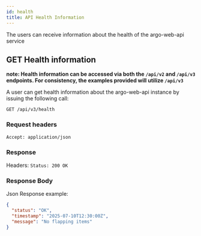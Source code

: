 ```yaml
---
id: health
title: API Health Information
---
```


The users can receive information about the health of the argo-web-api service



## GET Health information

__note: Health information can be accessed via both the `/api/v2` and `/api/v3` endpoints. For consistency, the examples provided will utilize `/api/v3`__

A user can get health information about the argo-web-api instance by issuing the following call:

```
GET /api/v3/health
```

### Request headers

```
Accept: application/json
```

### Response
Headers: `Status: 200 OK`

### Response Body

Json Response example:
```json
{
  "status": "OK",
  "timestamp": "2025-07-10T12:30:00Z",
  "message": "No flapping items"
}
```
